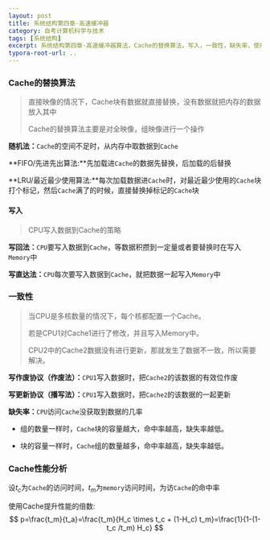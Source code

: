 ```yaml
---
layout: post
title: 系统结构第四章-高速缓冲器
category: 自考计算机科学与技术
tags: [系统结构]
excerpt: 系统结构第四章-高速缓冲器算法，Cache的替换算法，写入，一致性，缺失率，使用Cache提升性能的倍数
typora-root-url: ..
---
```








### Cache的替换算法

> 直接映像的情况下，Cache块有数据就直接替换，没有数据就把内存的数据放入其中
>
> Cache的替换算法主要是对全映像，组映像进行一个操作

**随机法：**`Cache`的空间不足时，从内存中取数据到`Cache`

**FIFO/先进先出算法:**先加载进`Cache`的数据先替换，后加载的后替换

**LRU/最近最少使用算法:**每次加载数据进`Cache`时，对最近最少使用的`Cache`块打个标记，然后`Cache`满了的时候，直接替换掉标记的`Cache`块



#### 写入

> CPU写入数据到Cache的策略

**写回法：**`CPU`要写入数据到`Cache`，等数据积攒到一定量或者要替换时在写入`Memory`中

**写直达法：**`CPU`每次要写入数据到`Cache`，就把数据一起写入`Memory`中



### 一致性

> 当CPU是多核数量的情况下，每个核都配置一个Cache。
>
> 若是CPU1对Cache1进行了修改，并且写入Memory中。
>
> CPU2中的Cache2数据没有进行更新，那就发生了数据不一致，所以需要解决。

**写作废协议（作废法）：**`CPU1`写入数据时，把`Cache2`的该数据的有效位作废

**写更新协议（播写法）：**`CPU1`写入数据时，把`Cache2`的该数据的一起更新



**缺失率：**`CPU`访问`Cache`没获取到数据的几率

- 组的数量一样时，`Cache`块的容量越大，命中率越高，缺失率越低。

- 块的容量一样时，`Cache`组的数量越多，命中率越高，缺失率越低。



### Cache性能分析

设$t_c$为`Cache`的访问时间，$t_m$为`memory`访问时间，为访`Cache`的命中率

使用Cache提升性能的倍数:
$$
p=\frac{t_m}{t_a}=\frac{t_m}{H_c \times t_c + (1-H_c) t_m}=\frac{1}{1-(1-t_c /t_m) H_c}
$$
​		

